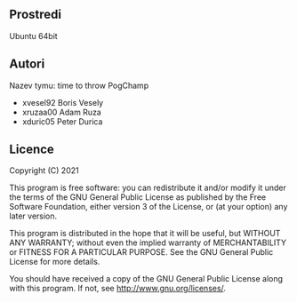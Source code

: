 Prostredi
---------

Ubuntu 64bit

Autori
------

Nazev tymu: time to throw PogChamp
- xvesel92 Boris Vesely 
- xruzaa00 Adam Ruza 
- xduric05 Peter Durica

Licence
-------

Copyright (C) 2021 

This program is free software: you can redistribute it and/or modify
it under the terms of the GNU General Public License as published by
the Free Software Foundation, either version 3 of the License, or
(at your option) any later version.

This program is distributed in the hope that it will be useful,
but WITHOUT ANY WARRANTY; without even the implied warranty of
MERCHANTABILITY or FITNESS FOR A PARTICULAR PURPOSE.  See the
GNU General Public License for more details.

You should have received a copy of the GNU General Public License
along with this program.  If not, see <http://www.gnu.org/licenses/>.

